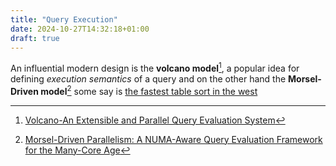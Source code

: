 ```yaml
---
title: "Query Execution"
date: 2024-10-27T14:32:18+01:00
draft: true
---
```


An influential modern design is the **volcano model**[^1], a popular idea for defining _execution semantics_ of a query and on the other hand the **Morsel-Driven model**[^2] some say is [the fastest table sort in the west](https://duckdb.org/2021/08/27/external-sorting.html) 

[^1]: [Volcano-An Extensible and Parallel Query Evaluation System](https://paperhub.s3.amazonaws.com/dace52a42c07f7f8348b08dc2b186061.pdf)
[^2]: [Morsel-Driven Parallelism: A NUMA-Aware Query Evaluation Framework for the Many-Core Age](https://db.in.tum.de/~leis/papers/morsels.pdf)
[^3]: [Orca: A Modular Query Optimizer Architecture for Big Data](https://www.vmware.com/docs/white-paper-orca-a-modular-query-optimizer-architecture-for-big-data)
[^4]: [Building An Elastic Query Engine on Disaggregated Storage](https://15721.courses.cs.cmu.edu/spring2023/papers/02-modern/vuppalapati-nsdi22.pdf)
